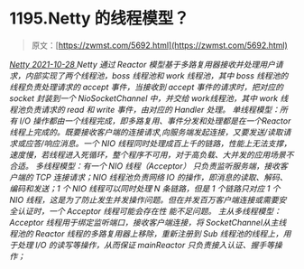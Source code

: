 <!--yml
category: 未分类
date: 0001-01-01 00:00:00
--->

# 1195.Netty 的线程模型？

> 原文：[https://zwmst.com/5692.html](https://zwmst.com/5692.html)

   [ *Netty* ](https://zwmst.com/netty)*[ <time datetime="2021-10-28T23:53:39+08:00"> 2021-10-28 </time> ](https://zwmst.com/5692.html)  Netty 通过 Reactor 模型基于多路复用器接收并处理用户请求，内部实现了两个线程池，boss 线程池和 work 线程池，其中 boss 线程池的线程负责处理请求的 accept 事件，当接收到 accept 事件的请求时，把对应的 socket 封装到一个 NioSocketChannel 中，并交给 work线程池，其中 work 线程池负责请求的 read 和 write 事件，由对应的 Handler 处理。
单线程模型：所有 I/O 操作都由一个线程完成，即多路复用、事件分发和处理都是在一个Reactor 线程上完成的。既要接收客户端的连接请求,向服务端发起连接，又要发送/读取请求或应答/响应消息。一个 NIO 线程同时处理成百上千的链路，性能上无法支撑，速度慢，若线程进入死循环，整个程序不可用，对于高负载、大并发的应用场景不合适。
多线程模型：有一个 NIO 线程（Acceptor） 只负责监听服务端，接收客户端的 TCP 连接请求；NIO 线程池负责网络 IO 的操作，即消息的读取、解码、编码和发送；1 个 NIO 线程可以同时处理 N 条链路，但是 1 个链路只对应 1 个 NIO 线程，这是为了防止发生并发操作问题。但在并发百万客户端连接或需要安全认证时，一个 Acceptor 线程可能会存在性
能不足问题。
主从多线程模型：Acceptor 线程用于绑定监听端口，接收客户端连接，将 SocketChannel从主线程池的 Reactor 线程的多路复用器上移除，重新注册到 Sub 线程池的线程上，用于处理 I/O 的读写等操作，从而保证 mainReactor 只负责接入认证、握手等操作；*
